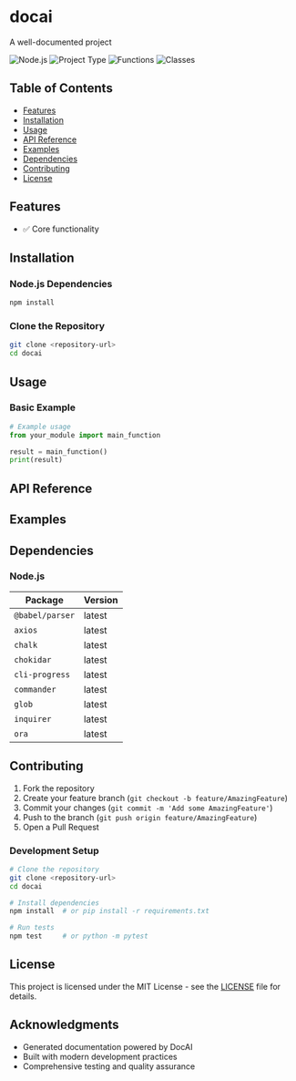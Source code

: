 # docai

A well-documented project

![Node.js](https://img.shields.io/badge/Node.js-16+-green.svg) ![Project Type](https://img.shields.io/badge/Type-Mixed%20Language%20Project-orange.svg) ![Functions](https://img.shields.io/badge/Functions-0-purple.svg) ![Classes](https://img.shields.io/badge/Classes-0-red.svg)
## Table of Contents

- [Features](#features)
- [Installation](#installation)
- [Usage](#usage)
- [API Reference](#api-reference)
- [Examples](#examples)
- [Dependencies](#dependencies)
- [Contributing](#contributing)
- [License](#license)
## Features

- ✅ Core functionality

## Installation

### Node.js Dependencies

```bash
npm install
```

### Clone the Repository

```bash
git clone <repository-url>
cd docai
```

## Usage

### Basic Example

```python
# Example usage
from your_module import main_function

result = main_function()
print(result)
```

## API Reference


## Examples


## Dependencies

### Node.js

| Package | Version |
|---------|----------|
| `@babel/parser` | latest |
| `axios` | latest |
| `chalk` | latest |
| `chokidar` | latest |
| `cli-progress` | latest |
| `commander` | latest |
| `glob` | latest |
| `inquirer` | latest |
| `ora` | latest |


## Contributing

1. Fork the repository
2. Create your feature branch (`git checkout -b feature/AmazingFeature`)
3. Commit your changes (`git commit -m 'Add some AmazingFeature'`)
4. Push to the branch (`git push origin feature/AmazingFeature`)
5. Open a Pull Request

### Development Setup

```bash
# Clone the repository
git clone <repository-url>
cd docai

# Install dependencies
npm install  # or pip install -r requirements.txt

# Run tests
npm test     # or python -m pytest
```
## License

This project is licensed under the MIT License - see the [LICENSE](LICENSE) file for details.

## Acknowledgments

- Generated documentation powered by DocAI
- Built with modern development practices
- Comprehensive testing and quality assurance
